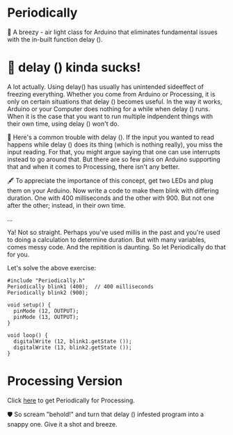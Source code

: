 # Periodically
🎈 A breezy - air light class for Arduino that eliminates fundamental issues with the in-built function delay ().


# 🐢 delay () kinda sucks!
A lot actually. Using delay() has usually has unintended sideeffect of freezing everything. Whether you come from Arduino or Processing, it is only on certain situations that delay () becomes useful. In the way it works, Arduino or your Computer does nothing for a while when delay () runs. When it is the case that you want to run multiple indpendent things with their own time, using delay () won't do.

💉 Here's a common trouble with delay (). If the input you wanted to read happens while delay () does its thing (which is nothing really), you miss the input reading. For that, you might argue saying that one can use interrupts instead to go around that. But there are so few pins on Arduino supporting that and when it comes to Processing, there isn't any better.

🖋 To appreciate the importance of this concept, get two LEDs and plug them on your Arduino. Now write a code to make them blink with differing duration. One with 400 milliseconds and the other with 900. But not one after the other; instead, in their own time.

...

Ya! Not so straight. Perhaps you've used millis in the past and you're used to doing a calculation to determine duration. But with many variables, comes messy code. And the repitition is daunting. So let Periodically do that for you.

Let's solve the above exercise:

```
#include "Periodically.h"
Periodically blink1 (400);  // 400 milliseconds
Periodically blink2 (900);

void setup() {
  pinMode (12, OUTPUT);
  pinMode (13, OUTPUT);
}

void loop() {
  digitalWrite (12, blink1.getState ());
  digitalWrite (13, blink2.getState ());
}
```


# Processing Version
Click [here](naive.com) to get Periodically for Processing.


🛡 So scream "behold!" and turn that delay () infested program into a snappy one. Give it a shot and breeze.
